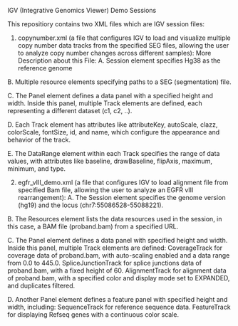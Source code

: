IGV (Integrative Genomics Viewer) Demo Sessions

This repositiory contains two XML files which are IGV session files:

1. copynumber.xml (a file that configures IGV to load and visualize multiple copy number data tracks from the specified SEG files, allowing the user to analyze copy number changes across different samples):
More Description about this File:
  A. Session element specifies Hg38 as the reference genome
  
  B. Multiple resource elements specifying paths to a SEG (segmentation) file.
  
  C. The Panel element defines a data panel with a specified height and width. Inside this panel, multiple Track elements are defined, each representing a different dataset (c1, c2, ..).
  
  D. Each Track element has attributes like attributeKey, autoScale, clazz, colorScale, fontSize, id, and name, which configure the appearance and behavior of the track.
  
  E. The DataRange element within each Track specifies the range of data values, with attributes like baseline, drawBaseline, flipAxis, maximum, minimum, and type.
  

2. egfr_vIII_demo.xml (a file that configures IGV to load alignment file from specified Bam file, allowing the user to analyze an EGFR vIII rearrangement):
  A. The Session element specifies the genome version (hg19) and the locus (chr7:55086528-55088221).
  
  B. The Resources element lists the data resources used in the session, in this case, a BAM file (proband.bam) from a specified URL.
  
  C. The Panel element defines a data panel with specified height and width. Inside this panel, multiple Track elements are defined:
    CoverageTrack for coverage data of proband.bam, with auto-scaling enabled and a data range from 0.0 to 445.0.
    SpliceJunctionTrack for splice junctions data of proband.bam, with a fixed height of 60.
    AlignmentTrack for alignment data of proband.bam, with a specified color and display mode set to EXPANDED, and duplicates filtered.
    
  D. Another Panel element defines a feature panel with specified height and width, including:
    SequenceTrack for reference sequence data.
    FeatureTrack for displaying Refseq genes with a continuous color scale.
